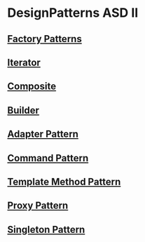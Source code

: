 # DesignPatterns ASD II

## [Factory Patterns](./Factory/Factory.md)

## [Iterator](./Iterator/Iterator.md)

## [Composite](./Composite/Composite.md)

## [Builder](./Builder/Builder.md)

## [Adapter Pattern](./Adapter/Adapter.md)

## [Command Pattern](./Command/Command.md)

## [Template Method Pattern](./TemplateMethod/TemplateMethod.md)

## [Proxy Pattern](./Proxy/Proxy.md)

## [Singleton Pattern](./Singleton/Singleton.md)
